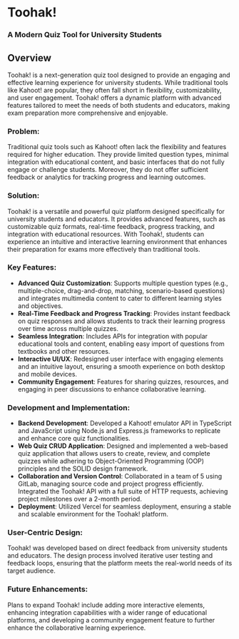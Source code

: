 # Toohak!
### A Modern Quiz Tool for University Students

## Overview
Toohak! is a next-generation quiz tool designed to provide an engaging and effective learning experience for university students. While traditional tools like Kahoot! are popular, they often fall short in flexibility, customizability, and user engagement. Toohak! offers a dynamic platform with advanced features tailored to meet the needs of both students and educators, making exam preparation more comprehensive and enjoyable.

### Problem:
Traditional quiz tools such as Kahoot! often lack the flexibility and features required for higher education. They provide limited question types, minimal integration with educational content, and basic interfaces that do not fully engage or challenge students. Moreover, they do not offer sufficient feedback or analytics for tracking progress and learning outcomes.

### Solution:
Toohak! is a versatile and powerful quiz platform designed specifically for university students and educators. It provides advanced features, such as customizable quiz formats, real-time feedback, progress tracking, and integration with educational resources. With Toohak!, students can experience an intuitive and interactive learning environment that enhances their preparation for exams more effectively than traditional tools.

### Key Features:
- **Advanced Quiz Customization**: Supports multiple question types (e.g., multiple-choice, drag-and-drop, matching, scenario-based questions) and integrates multimedia content to cater to different learning styles and objectives.
- **Real-Time Feedback and Progress Tracking**: Provides instant feedback on quiz responses and allows students to track their learning progress over time across multiple quizzes.
- **Seamless Integration**: Includes APIs for integration with popular educational tools and content, enabling easy import of questions from textbooks and other resources.
- **Interactive UI/UX**: Redesigned user interface with engaging elements and an intuitive layout, ensuring a smooth experience on both desktop and mobile devices.
- **Community Engagement**: Features for sharing quizzes, resources, and engaging in peer discussions to enhance collaborative learning.

### Development and Implementation:
- **Backend Development**: Developed a Kahoot! emulator API in TypeScript and JavaScript using Node.js and Express.js frameworks to replicate and enhance core quiz functionalities.
- **Web Quiz CRUD Application**: Designed and implemented a web-based quiz application that allows users to create, review, and complete quizzes while adhering to Object-Oriented Programming (OOP) principles and the SOLID design framework.
- **Collaboration and Version Control**: Collaborated in a team of 5 using GitLab, managing source code and project progress efficiently. Integrated the Toohak! API with a full suite of HTTP requests, achieving project milestones over a 2-month period.
- **Deployment**: Utilized Vercel for seamless deployment, ensuring a stable and scalable environment for the Toohak! platform.

### User-Centric Design:
Toohak! was developed based on direct feedback from university students and educators. The design process involved iterative user testing and feedback loops, ensuring that the platform meets the real-world needs of its target audience.

### Future Enhancements:
Plans to expand Toohak! include adding more interactive elements, enhancing integration capabilities with a wider range of educational platforms, and developing a community engagement feature to further enhance the collaborative learning experience.
